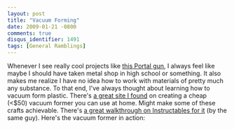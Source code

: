```yaml
---
layout: post
title: "Vacuum Forming"
date: 2009-01-21 -0800
comments: true
disqus_identifier: 1491
tags: [General Ramblings]
---
```

Whenever I see really cool projects like [this Portal
gun](http://www.engadget.com/2009/01/21/replica-portal-gun-is-an-absolute-triumph/),
I always feel like maybe I should have taken metal shop in high school
or something. It also makes me realize I have no idea how to work with
materials of pretty much any substance. To that end, I've always thought
about learning how to vacuum form plastic. There's [a great site I
found](http://www.vacuumformerplans.blogspot.com/) on creating a cheap
(\<\$50) vacuum former you can use at home. Might make some of these
crafts achievable. There's [a great walkthrough on Instructables for
it](http://www.instructables.com/id/Make-a-good%2c-cheap%2c-upgradeable-sheet-plastic-vacu/)
(by the same guy). Here's the vacuum former in action:

